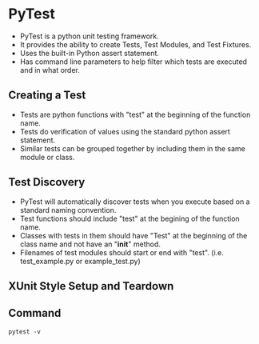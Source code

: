 # PyTest

- PyTest is a python unit testing framework.
- It provides the ability to create Tests, Test Modules, and Test Fixtures.
- Uses the built-in Python assert statement.
- Has command line parameters to help filter which tests are executed and in what order.

## Creating a Test

- Tests are python functions with "test" at the beginning of the function name.
- Tests do verification of values using the standard python assert statement.
- Similar tests can be grouped together by including them in the same module or class.

## Test Discovery

- PyTest will automatically discover tests when you execute based on a standard naming convention.
- Test functions should include "test" at the begining of the function name.
- Classes with tests in them should have "Test" at the beginning of the class name and not have an "__init__" method.
- Filenames of test modules should start or end with "test". (i.e. test_example.py or example_test.py)

## XUnit Style Setup and Teardown

## Command

`pytest -v`
